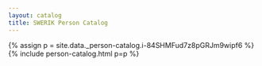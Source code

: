 ```yaml
---
layout: catalog
title: SWERIK Person Catalog
---
```

{% assign p = site.data._person-catalog.i-84SHMFud7z8pGRJm9wipf6 %}
{% include person-catalog.html p=p %}

